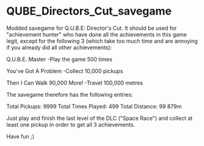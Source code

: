 # QUBE_Directors_Cut_savegame

Modded savegame for Q.U.B.E: Director's Cut.
It should be used for "achievement hunter" who have done all the achievements in this game legit,
except for the following 3 (which take too much time and are annoying if you already did all other achievements):

Q.U.B.E. Master
      -Play the game 500 times
      
You've Got A Problem
      -Collect 10,000 pickups
      
Then I Can Walk 90,000 More!
      -Travel 100,000 metres

The savegame therefore has the following entries:

Total Pickups:		9999
Total Times Played:	499
Total Distance:		99 879m

Just play and finish the last level of the DLC ("Space Race") and collect at least one pickup 
in order to get all 3 achievements.

Have fun ;)
